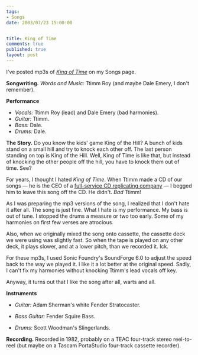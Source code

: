 ```yaml
--- 
tags:
- Songs
date: 2003/07/23 15:00:00


title: King of Time
comments: true
published: true
layout: post
---
```


<p> I've posted mp3s of <em>
<a href="http://www.dale.emery.name/songs.html#king-of-time">King of Time</a>
</em> on my Songs page. </p>
<p>
<strong>Songwriting.</strong>
<em>Words and Music:</em> Ttimm Roy (and maybe Dale Emery, I don't remember). </p>
<p>
<strong>Performance</strong>
<ul>
<li>
<em>Vocals:</em>     Ttimm Roy (lead)     and Dale Emery (bad harmonies). </li>
<li>
<em>Guitar:</em>     Ttimm. </li>
<li>
<em>Bass:</em>     Dale. </li>
<li>
<em>Drums:</em>     Dale. </li>
</ul>
</p>
<p>
<strong>The Story.</strong> Do you know the kids' game King of the Hill? A bunch of kids stand on a small hill and try to knock each other off. The last person standing on top is King of the Hill. Well, King of Time is like that, but instead of knocking the other people off the hill, you have to knock them out of time. See? </p>
<p> For years, I thought I hated <em>King of Time</em>. When Ttimm made a CD of our songs &#8212; he is the CEO of a <a href="http://www.usod.com">full-service CD replicating company</a> &#8212; I begged him to leave this song off the CD. He didn't. <em>Bad</em> Ttimm! </p>
<p> As I was preparing the mp3 versions of the song, I realized that I don't hate it after all. The song is just fine. What I hate is my performance. My bass is out of tune. I stopped the drums a measure or two too early. Some of my harmonies on first few verses are atrocious. </p>
<p> Also, when we originally mixed the song onto cassette, the cassette deck we were using was slightly fast. So when the tape is played on any other deck, it plays slower, and at a lower pitch, than we recorded it. Ick. </p>
<p> For these mp3s, I used Sonic Foundry's SoundForge 6.0 to adjust the speed back to the way we played it. I like it a lot better at the original speed. Sadly, I can't fix my harmonies without knocking Ttimm's lead vocals off key. </p>
<p> Anyway, it turns out that I like the song after all, warts and all. </p>
<p>
<strong>Instruments</strong>
<ul>
<li>
<em>Guitar:</em>     Adam Sherman's     white Fender Stratocaster. </li>
</ul>
<ul>
<li>
<em>Bass Guitar:</em>     Fender Squire Bass. </li>
</ul>
<ul>
<li>
<em>Drums:</em>     Scott Woodman's     Slingerlands. </li>
</ul>
</p>
<p>
<strong>Recording.</strong> Recorded in 1982, probably on a TEAC four-track stereo reel-to-reel (but maybe on a Tascam PortaStudio four-track cassette recorder). </p>
